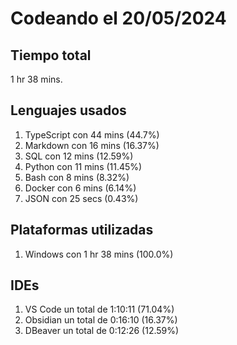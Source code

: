 # Codeando el 20/05/2024

## Tiempo total
1 hr 38 mins.

## Lenguajes usados
1. TypeScript con 44 mins (44.7%)
1. Markdown con 16 mins (16.37%)
1. SQL con 12 mins (12.59%)
1. Python con 11 mins (11.45%)
1. Bash con 8 mins (8.32%)
1. Docker con 6 mins (6.14%)
1. JSON con 25 secs (0.43%)

## Plataformas utilizadas
1. Windows con 1 hr 38 mins (100.0%)

## IDEs
1. VS Code un total de 1:10:11 (71.04%)
1. Obsidian un total de 0:16:10 (16.37%)
1. DBeaver un total de 0:12:26 (12.59%)
